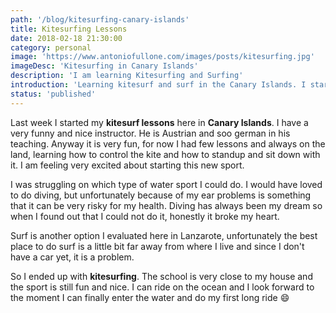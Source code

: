 ```yaml
---
path: '/blog/kitesurfing-canary-islands'
title: Kitesurfing Lessons
date: 2018-02-18 21:30:00
category: personal
image: 'https://www.antoniofullone.com/images/posts/kitesurfing.jpg'
imageDesc: 'Kitesurfing in Canary Islands'
description: 'I am learning Kitesurfing and Surfing'
introduction: 'Learning kitesurf and surf in the Canary Islands. I started my weekly lessons to learn how to ride the ocean and is pretty cool'
status: 'published'
---
```


Last week I started my **kitesurf lessons** here in **Canary Islands**. I have a very funny and nice instructor. He is Austrian and soo german in his teaching. Anyway it is very fun, for now I had few lessons and always on the land, learning how to control the kite and how to standup and sit down with it. I am feeling very excited about starting this new sport.

I was struggling on which type of water sport I could do. I would have loved to do diving, but unfortunately because of my ear problems is something that it can be very risky for my health. Diving has always been my dream so when I found out that I could not do it, honestly it broke my heart.

Surf is another option I evaluated here in Lanzarote, unfortunately the best place to do surf is a little bit far away from where I live and since I don't have a car yet, it is a problem.

So I ended up with **kitesurfing**. The school is very close to my house and the sport is still fun and nice. I can ride on the ocean and I look forward to the moment I can finally enter the water and do my first long ride :smile:
